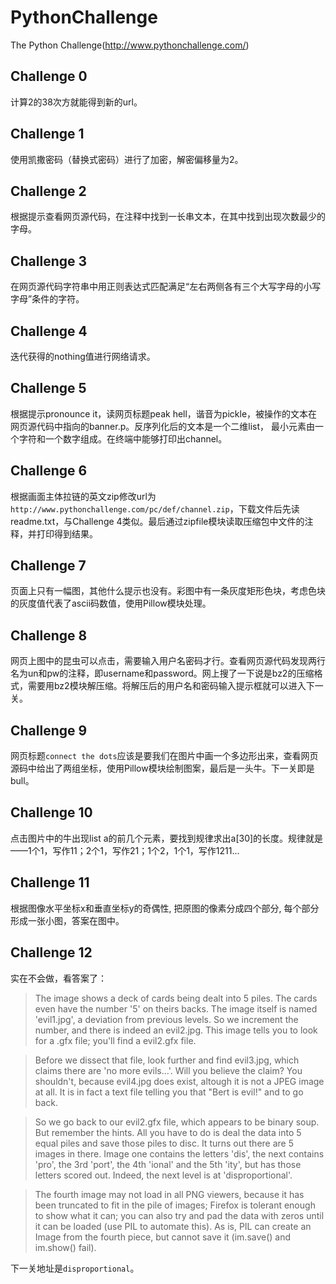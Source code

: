 # PythonChallenge
The Python Challenge(http://www.pythonchallenge.com/)

## Challenge 0
计算2的38次方就能得到新的url。

## Challenge 1
使用凯撒密码（替换式密码）进行了加密，解密偏移量为2。

## Challenge 2
根据提示查看网页源代码，在注释中找到一长串文本，在其中找到出现次数最少的字母。

## Challenge 3
在网页源代码字符串中用正则表达式匹配满足“左右两侧各有三个大写字母的小写字母”条件的字符。

## Challenge 4
迭代获得的nothing值进行网络请求。

## Challenge 5
根据提示pronounce it，读网页标题peak hell，谐音为pickle，被操作的文本在网页源代码中指向的banner.p。反序列化后的文本是一个二维list，
最小元素由一个字符和一个数字组成。在终端中能够打印出channel。

## Challenge 6
根据画面主体拉链的英文zip修改url为`http://www.pythonchallenge.com/pc/def/channel.zip`，下载文件后先读readme.txt，与Challenge 4类似。最后通过zipfile模块读取压缩包中文件的注释，并打印得到结果。

## Challenge 7
页面上只有一幅图，其他什么提示也没有。彩图中有一条灰度矩形色块，考虑色块的灰度值代表了ascii码数值，使用Pillow模块处理。

## Challenge 8
网页上图中的昆虫可以点击，需要输入用户名密码才行。查看网页源代码发现两行名为un和pw的注释，即username和password。网上搜了一下说是bz2的压缩格式，需要用bz2模块解压缩。将解压后的用户名和密码输入提示框就可以进入下一关。

## Challenge 9
网页标题`connect the dots`应该是要我们在图片中画一个多边形出来，查看网页源码中给出了两组坐标，使用Pillow模块绘制图案，最后是一头牛。下一关即是bull。

## Challenge 10
点击图片中的牛出现list a的前几个元素，要找到规律求出a[30]的长度。规律就是——1个1，写作11；2个1，写作21；1个2，1个1，写作1211...

## Challenge 11
根据图像水平坐标x和垂直坐标y的奇偶性, 把原图的像素分成四个部分, 每个部分形成一张小图，答案在图中。

## Challenge 12
实在不会做，看答案了：
> The image shows a deck of cards being dealt into 5 piles. The cards even have the number '5' on theirs backs. The image itself is named 'evil1.jpg', a deviation from previous levels. So we increment the number, and there is indeed an evil2.jpg. This image tells you to look for a .gfx file; you'll find a evil2.gfx file.

>Before we dissect that file, look further and find evil3.jpg, which claims there are 'no more evils...'. Will you believe the claim? You shouldn't, because evil4.jpg does exist, altough it is not a JPEG image at all. It is in fact a text file telling you that "Bert is evil!" and to go back.

>So we go back to our evil2.gfx file, which appears to be binary soup. But remember the hints. All you have to do is deal the data into 5 equal piles and save those piles to disc. It turns out there are 5 images in there. Image one contains the letters 'dis', the next contains 'pro', the 3rd 'port', the 4th 'ional' and the 5th 'ity', but has those letters scored out. Indeed, the next level is at 'disproportional'.

>The fourth image may not load in all PNG viewers, because it has been truncated to fit in the pile of images; Firefox is tolerant enough to show what it can; you can also try and pad the data with zeros until it can be loaded (use PIL to automate this). As is, PIL can create an Image from the fourth piece, but cannot save it (im.save() and im.show() fail).

下一关地址是`disproportional`。
